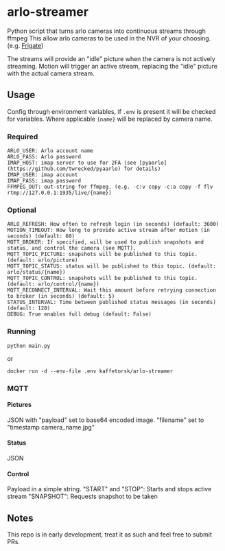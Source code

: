 # arlo-streamer
Python script that turns arlo cameras into continuous streams through ffmpeg
This allow arlo cameras to be used in the NVR of your choosing. (e.g. [Frigate](https://frigate.video/))

The streams will provide an "idle" picture when the camera is not actively streaming.
Motion will trigger an active stream, replacing the "idle" picture with the actual camera stream.

## Usage
Config through environment variables, if `.env` is present it will be checked for variables.
Where applicable `{name}` will be replaced by camera name.
### Required
```
ARLO_USER: Arlo account name
ARLO_PASS: Arlo password
IMAP_HOST: imap server to use for 2FA (see [pyaarlo](https://github.com/twrecked/pyaarlo) for details)
IMAP_USER: imap account
IMAP_PASS: imap password
FFMPEG_OUT: out-string for ffmpeg. (e.g. -c:v copy -c:a copy -f flv rtmp://127.0.0.1:1935/live/{name})
```
### Optional
```
ARLO_REFRESH: How often to refresh login (in seconds) (default: 3600)
MOTION_TIMEOUT: How long to provide active stream after motion (in seconds) (default: 60)
MQTT_BROKER: If specified, will be used to publish snapshots and status, and control the camera (see MQTT).
MQTT_TOPIC_PICTURE: snapshots will be published to this topic. (default: arlo/picture)
MQTT_TOPIC_STATUS: status will be published to this topic. (default: arlo/status/{name})
MQTT_TOPIC_CONTROL: snapshots will be published to this topic. (default: arlo/control/{name})
MQTT_RECONNECT_INTERVAL: Wait this amount before retrying connection to broker (in seconds) (default: 5)
STATUS_INTERVAL: Time between published status messages (in seconds) (default: 120)
DEBUG: True enables full debug (default: False)
```
### Running
```
python main.py
```
or
```
docker run -d --env-file .env kaffetorsk/arlo-streamer
```
### MQTT
#### Pictures
JSON with "payload" set to base64 encoded image. "filename" set to "timestamp camera_name.jpg"
#### Status
JSON
#### Control
Payload in a simple string.
"START" and "STOP": Starts and stops active stream
"SNAPSHOT": Requests snapshot to be taken

## Notes
This repo is in early development, treat it as such and feel free to submit PRs.
